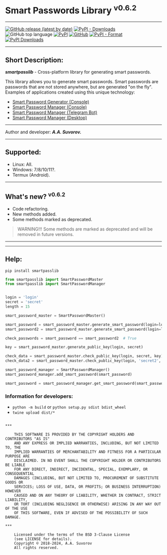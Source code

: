# Smart Passwords Library <sup>v0.6.2</sup>

***

[![GitHub release (latest by date)](https://img.shields.io/github/v/release/smartlegionlab/smartpasslib)](https://github.com/smartlegionlab/smartpasslib/)
[![PyPI - Downloads](https://img.shields.io/pypi/dm/smartpasslib?label=pypi%20downloads)](https://pypi.org/project/smartpasslib/)
![GitHub top language](https://img.shields.io/github/languages/top/smartlegionlab/smartpasslib)
[![PyPI](https://img.shields.io/pypi/v/smartpasslib)](https://pypi.org/project/smartpasslib)
[![GitHub](https://img.shields.io/github/license/smartlegionlab/smartpasslib)](https://github.com/smartlegionlab/smartpasslib/blob/master/LICENSE)
[![PyPI - Format](https://img.shields.io/pypi/format/smartpasslib)](https://pypi.org/project/smartpasslib)
[![PyPI Downloads](https://static.pepy.tech/badge/smartpasslib)](https://pepy.tech/projects/smartpasslib)

***

## Short Description:
___smartpasslib___ - Cross-platform library for generating smart passwords.

This library allows you to generate smart passwords. 
Smart passwords are passwords that are not stored anywhere, but are generated "on the fly".
Examples of applications created using this unique technology:

- [Smart Password Generator (Console)](https://github.com/smartlegionlab/clipassgen/) 
- [Smart Password Manager (Console)](https://github.com/smartlegionlab/clipassman/)
- [Smart Password Manager (Telegram Bot)](https://t.me/smartpasswordmanagerbot)
- [Smart Password Manager (Desktop)](https://github.com/smartlegionlab/smart_password_manager_desktop/)

***

Author and developer: ___A.A. Suvorov.___

***

## Supported:

- Linux: All.
- Windows: 7/8/10/11?.
- Termux (Android).

***

## What's new? <sup>v0.6.2</sup>

- Code refactoring.
- New methods added.
- Some methods marked as deprecated.

> WARNING!!! Some methods are marked as deprecated and will be removed in future versions.
  
---

*******

## Help:

`pip install smartpasslib`

```python
from smartpasslib import SmartPasswordMaster
from smartpasslib import SmartPasswordManager


login = 'login'
secret = 'secret'
length = 15

smart_password_master = SmartPasswordMaster()

smart_password = smart_password_master.generate_smart_password(login=login, secret=secret, length=length)
smart_password2 = smart_password_master.generate_smart_password(login=login, secret=secret, length=length)

check_passwords = smart_password == smart_password2  # True

key = smart_password_master.generate_public_key(login, secret)

check_data = smart_password_master.check_public_key(login, secret, key) # True
check_data2 = smart_password_master.check_public_key(login, 'secret2', key) # False

smart_password_manager = SmartPasswordManager()
smart_password_manager.add_smart_password(smart_password)

smart_password = smart_password_manager.get_smart_password(smart_password.login)

```

### Information for developers:

- `python -m build` or `python setup.py sdist bdist_wheel`
- `twine upload dist/*`

```

***

    THIS SOFTWARE IS PROVIDED BY THE COPYRIGHT HOLDERS AND CONTRIBUTORS "AS IS"
    AND ANY EXPRESS OR IMPLIED WARRANTIES, INCLUDING, BUT NOT LIMITED TO, THE
    IMPLIED WARRANTIES OF MERCHANTABILITY AND FITNESS FOR A PARTICULAR PURPOSE ARE
    DISCLAIMED. IN NO EVENT SHALL THE COPYRIGHT HOLDER OR CONTRIBUTORS BE LIABLE
    FOR ANY DIRECT, INDIRECT, INCIDENTAL, SPECIAL, EXEMPLARY, OR CONSEQUENTIAL
    DAMAGES (INCLUDING, BUT NOT LIMITED TO, PROCUREMENT OF SUBSTITUTE GOODS OR
    SERVICES; LOSS OF USE, DATA, OR PROFITS; OR BUSINESS INTERRUPTION) HOWEVER
    CAUSED AND ON ANY THEORY OF LIABILITY, WHETHER IN CONTRACT, STRICT LIABILITY,
    OR TORT (INCLUDING NEGLIGENCE OR OTHERWISE) ARISING IN ANY WAY OUT OF THE USE
    OF THIS SOFTWARE, EVEN IF ADVISED OF THE POSSIBILITY OF SUCH DAMAGE.

***

    Licensed under the terms of the BSD 3-Clause License
    (see LICENSE for details).
    Copyright © 2018-2024, A.A. Suvorov
    All rights reserved.
